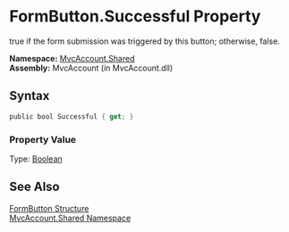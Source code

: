 FormButton.Successful Property
==============================
true if the form submission was triggered by this button; otherwise, false.

**Namespace:** [MvcAccount.Shared][1]  
**Assembly:** MvcAccount (in MvcAccount.dll)

Syntax
------

```csharp
public bool Successful { get; }
```

### Property Value
Type: [Boolean][2]

See Also
--------
[FormButton Structure][3]  
[MvcAccount.Shared Namespace][1]  

[1]: ../README.md
[2]: http://msdn2.microsoft.com/en-us/library/a28wyd50
[3]: README.md